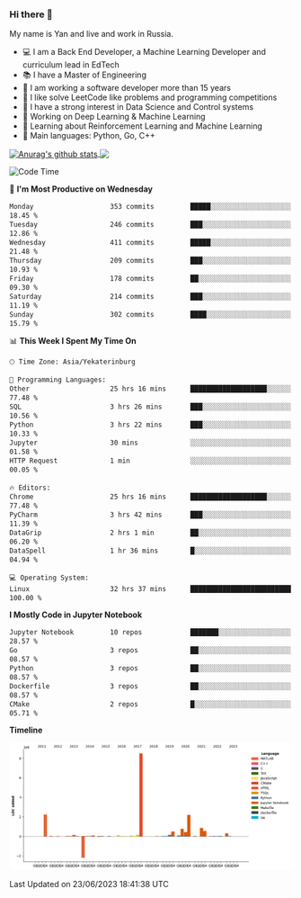 ### Hi there 👋

My name is Yan and live and work in Russia.

- 💻 I am a Back End Developer, a Machine Learning Developer and curriculum lead in EdTech
- 📚 I have a Master of Engineering
- 🤔 I am working a software developer more than 15 years
- 🌱 I like solve LeetCode like problems and programming competitions
- 📝 I have a strong interest in Data Science and Control systems
- 🔭 Working on Deep Learning & Machine Learning
- 🌱 Learning about Reinforcement Learning and Machine Learning
- 🌟 Main languages: Python, Go, C++

<!--


**yanchick/yanchick** is a ✨ _special_ ✨ repository because its `README.md` (this file) appears on your GitHub profile.

Here are some ideas to get you started:

- I am a self taught Full Stack Developer and a Machine Learning Developer
- 🌱 I’m currently learning ...
- 👯 I’m looking to collaborate on ...
- 🤔 I’m looking for help with ...
- 💬 Ask me about ...
- 📫 How to reach me: ...
- 😄 Pronouns: ...
- ⚡ Fun fact: ...

-->


<a href="https://github.com/anuraghazra/github-readme-stats">
    <img align="center" src="https://github-readme-stats.vercel.app/api?username=yanchick&count_private=true" alt="Anurag's github stats" />
</a>
<a href="https://github.com/anuraghazra/github-readme-stats">
    <img align="center" src="https://github-readme-stats.vercel.app/api/top-langs/?username=yanchick&hide=javascript,html,CSS" />
</a>

<!--START_SECTION:waka-->
![Code Time](http://img.shields.io/badge/Code%20Time-327%20hrs%2019%20mins-blue)

📅 **I'm Most Productive on Wednesday** 

```text
Monday                   353 commits         █████░░░░░░░░░░░░░░░░░░░░   18.45 % 
Tuesday                  246 commits         ███░░░░░░░░░░░░░░░░░░░░░░   12.86 % 
Wednesday                411 commits         █████░░░░░░░░░░░░░░░░░░░░   21.48 % 
Thursday                 209 commits         ███░░░░░░░░░░░░░░░░░░░░░░   10.93 % 
Friday                   178 commits         ██░░░░░░░░░░░░░░░░░░░░░░░   09.30 % 
Saturday                 214 commits         ███░░░░░░░░░░░░░░░░░░░░░░   11.19 % 
Sunday                   302 commits         ████░░░░░░░░░░░░░░░░░░░░░   15.79 % 
```


📊 **This Week I Spent My Time On** 

```text
🕑︎ Time Zone: Asia/Yekaterinburg

💬 Programming Languages: 
Other                    25 hrs 16 mins      ███████████████████░░░░░░   77.48 % 
SQL                      3 hrs 26 mins       ███░░░░░░░░░░░░░░░░░░░░░░   10.56 % 
Python                   3 hrs 22 mins       ███░░░░░░░░░░░░░░░░░░░░░░   10.33 % 
Jupyter                  30 mins             ░░░░░░░░░░░░░░░░░░░░░░░░░   01.58 % 
HTTP Request             1 min               ░░░░░░░░░░░░░░░░░░░░░░░░░   00.05 % 

🔥 Editors: 
Chrome                   25 hrs 16 mins      ███████████████████░░░░░░   77.48 % 
PyCharm                  3 hrs 42 mins       ███░░░░░░░░░░░░░░░░░░░░░░   11.39 % 
DataGrip                 2 hrs 1 min         ██░░░░░░░░░░░░░░░░░░░░░░░   06.20 % 
DataSpell                1 hr 36 mins        █░░░░░░░░░░░░░░░░░░░░░░░░   04.94 % 

💻 Operating System: 
Linux                    32 hrs 37 mins      █████████████████████████   100.00 % 
```

**I Mostly Code in Jupyter Notebook** 

```text
Jupyter Notebook         10 repos            ███████░░░░░░░░░░░░░░░░░░   28.57 % 
Go                       3 repos             ██░░░░░░░░░░░░░░░░░░░░░░░   08.57 % 
Python                   3 repos             ██░░░░░░░░░░░░░░░░░░░░░░░   08.57 % 
Dockerfile               3 repos             ██░░░░░░░░░░░░░░░░░░░░░░░   08.57 % 
CMake                    2 repos             █░░░░░░░░░░░░░░░░░░░░░░░░   05.71 % 
```



**Timeline**

![Lines of Code chart](https://raw.githubusercontent.com/yanchick/yanchick/main/assets/bar_graph.png)


 Last Updated on 23/06/2023 18:41:38 UTC
<!--END_SECTION:waka-->

